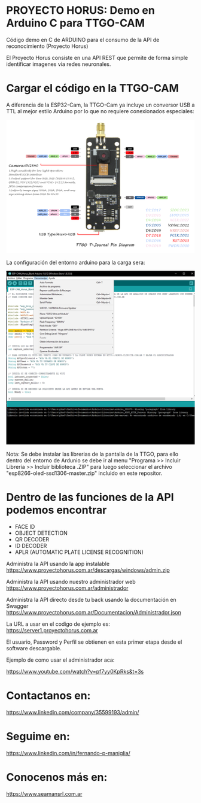 # PROYECTO HORUS: Demo en Arduino C para TTGO-CAM

Código demo en C de ARDUINO para el consumo de la API de reconocimiento (Proyecto Horus)

El Proyecto Horus consiste en una API REST que permite de forma simple identificar imagenes via redes neuronales.

# Cargar el código en la TTGO-CAM

A diferencia de la ESP32-Cam, la TTGO-Cam ya incluye un conversor USB a TTL al mejor estilo Arduino por lo que no requiere conexionados especiales:

![Conexion entre TTL y ESP32-Cam](Conexionado.jpg)

La configuración del entorno arduino para la carga sera:

![Configuracion en entorno Arduino](Config_Arduino.png)

Nota: Se debe instalar las librerias de la pantalla de la TTGO, para ello dentro del entorno de Ardunio se debe ir al menu "Programa >> Incluir Librería >> Incluir biblioteca .ZIP" para luego seleccionar el archivo "esp8266-oled-ssd1306-master.zip" incluido en este repositor.

# Dentro de las funciones de la API podemos encontrar

- FACE ID
- OBJECT DETECTION
- QR DECODER
- ID DECODER
- APLR (AUTOMATIC PLATE LICENSE RECOGNITION)

Administra la API usando la app instalable 
https://www.proyectohorus.com.ar/descargas/windows/admin.zip

Administra la API usando nuestro administrador web 
https://www.proyectohorus.com.ar/administrador

Administra la API directo desde tu back usando la documentación en Swagger https://www.proyectohorus.com.ar/Documentacion/Administrador.json

La URL a usar en el codigo de ejemplo es:
https://server1.proyectohorus.com.ar

El usuario, Password y Perfil se obtienen en esta primer etapa desde el software descargable.

Ejemplo de como usar el administrador aca:

https://www.youtube.com/watch?v=pf7yy0KpRks&t=3s

# Contactanos en:
https://www.linkedin.com/company/35599193/admin/

# Seguime en:
https://www.linkedin.com/in/fernando-p-maniglia/

# Conocenos más en:
https://www.seamansrl.com.ar
